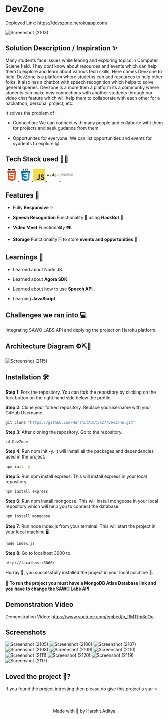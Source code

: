 # DevZone

Deployed Link: https://devszone.herokuapp.com/

![Screenshot (2103)](https://user-images.githubusercontent.com/71604531/153017463-9062e2d0-fb4a-4e37-8065-ec0736249f27.png)

## Solution Description / Inspiration ✨
Many students face issues while learing and exploring topics in Computer Sciene field. They dont know about resources and events which can help them to explore and learn about various tech skills. Here comes DevZone to help. DevZone is a platform where studetns can add resources to help other folks. It also has a chatbot with speech recognition which helps to solve general queries. Devzone is a more then a platform its a communtiy where students can make new connections with another students through our video chat feature which will help them to collaborate with each other for a hackathon, personal project, etc.

 It solves the problem of : 

- Connection: We can connect with many people and collaborte wiht them for projects and seek gudance from them.
  
- Opportunites for everyone: We can list opportunities and events for syudents to explore 😀. 
  
## Tech Stack used 👨‍💻
<p align="left"> 
  <a href="https://www.w3.org/html/" target="_blank"> <img src="https://raw.githubusercontent.com/devicons/devicon/master/icons/html5/html5-original-wordmark.svg" alt="html5" width="40" height="40"/> <a href="https://www.w3schools.com/css/" target="_blank"> <img src="https://raw.githubusercontent.com/devicons/devicon/master/icons/css3/css3-original-wordmark.svg" alt="css3" width="40" height="40"/> </a></a><a href="https://developer.mozilla.org/en-US/docs/Web/JavaScript" target="_blank"> <img src="https://raw.githubusercontent.com/devicons/devicon/master/icons/javascript/javascript-original.svg" alt="javascript" width="40" height="40"/> </a><a href="https://nodejs.org" target="_blank"> <img src="https://raw.githubusercontent.com/devicons/devicon/master/icons/nodejs/nodejs-original-wordmark.svg" alt="nodejs" width="40" height="40"/> </a> <a href="https://expressjs.com" target="_blank"> <img src="https://raw.githubusercontent.com/devicons/devicon/master/icons/express/express-original-wordmark.svg" alt="express" width="40" height="40"/> </a>     

  
## Features 🧰

- Fully **Responsive** ✨.
  
- **Speech Recognition** Functionality 💬 using **HackBot** 🤖. 
  
- **Video Meet** Functionality 📷. 

- **Storage** Functionality 🗄️ to store **events and opportunities** 📝 . 
  
  
## Learnings 📒
  
- Learned about Node.JS.
  
- Learned about **Agora SDK**.

- Learned about how to use **Speech API** .  

- Learning **JavaScript**. 
  
 ## Challenges we ran into 💻
 Integrating SAWO LABS API and deplying the project on Heroku platform. 
 
## Architecture Diagram ⚙️⛏️🔧  

![Screenshot (2115)](https://user-images.githubusercontent.com/71604531/153005241-24edb22e-6cbf-4e64-9c3e-6e8a3f44b1e4.png) 


## Installation 🛠️
  **Step 1**: Fork the repository. You can fork the repository by clicking on the fork button on the right hand side below the profile.<br> 
  
  **Step 2**: Clone your forked repository. Replace yourusername with your GitHub Username. 
  
  ```sh
git clone "https://github.com/HarshitAditya27/DevZone.git"
``` 
  **Step 3**: After cloning the repository. Go to the repository. 
  
  ```sh
cd DevZone
``` 
  **Step 4**: Run npm init -y. It will install all the packages and dependencies used in the project. 
  
  ```sh
npm init -y 
```
  **Step 5**: Run npm install express. This will install express in your local repository.  
  
  ```sh
npm install express 
``` 
  **Step 6**: Run npm install mongoose. This will install mongoose in your local repository which will help you to connect the database.
  
  ```sh
npm install mongoose 
``` 
 **Step 7**: Run node index.js from your terminal. This will start the project in your local machine 🖥️. 
  
  ```sh
 node index.js
```  

 **Step 8**: Go to localhost 3000 to. 
  
  ```sh
 http://localhost:3000/
``` 
Hurray 🥳, you successfully installed the project in your local machine 🎉.  
  <br> 
  🚨 **To run the project you must have a MongoDB Atlas Database link and you have to change the SAWO Labs API** 
  
  ## Demonstration Video 
 Demonstration Video: https://www.youtube.com/embed/b_RMTfm8cOo
  
  ## Screenshots   
  ![Screenshot (2105)](https://user-images.githubusercontent.com/71604531/153017869-5ab9cbda-971b-4595-886c-81a78051c564.png)
![Screenshot (2106)](https://user-images.githubusercontent.com/71604531/153017936-17dc007c-01e9-425b-9f50-b992acf8b2d0.png)
![Screenshot (2107)](https://user-images.githubusercontent.com/71604531/153018077-13d0c679-45d4-4fcf-badd-c03b8ac63b69.png)
![Screenshot (2108)](https://user-images.githubusercontent.com/71604531/153018110-3c79dc15-2982-4dd0-8cc9-bdf2803a85a5.png)
![Screenshot (2109)](https://user-images.githubusercontent.com/71604531/153018131-aaf3937e-d7e5-45cb-a326-a40be50d94dd.png)
![Screenshot (2110)](https://user-images.githubusercontent.com/71604531/153018190-d07ba3ec-4633-4464-8b4a-99163158701a.png)
![Screenshot (2111)](https://user-images.githubusercontent.com/71604531/153017767-8be78a56-fd3b-4259-bda7-d42da8b01d68.png) 
![Screenshot (2120)](https://user-images.githubusercontent.com/71604531/153019237-0659cdf5-2934-41f8-9709-589bfd51de42.png)
![Screenshot (2119)](https://user-images.githubusercontent.com/71604531/153018927-f1035f99-9257-4a48-9781-d8c85b257a18.png)
![Screenshot (2117)](https://user-images.githubusercontent.com/71604531/153019440-c1c641b5-4952-419f-a385-8cda9465a209.png)

## Loved the project 💖? 
  
  If you found the project intresting then please do give this project a star ⭐. 
  <br> <br> <br>
   <p align="center" width="100%">
   Made with 💖 by Harshit Aditya   
</p>


